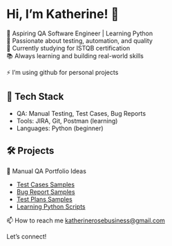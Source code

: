 # Hi, I’m Katherine! 👋

🌱 Aspiring QA Software Engineer | Learning Python  
🧪 Passionate about testing, automation, and quality  
🚀 Currently studying for ISTQB certification  
📚 Always learning and building real-world skills

⚡ I’m using github for personal projects

## 🔧 Tech Stack
- QA: Manual Testing, Test Cases, Bug Reports  
- Tools: JIRA, Git, Postman (learning)  
- Languages: Python (beginner)

## 🛠️ Projects
🧪 Manual QA Portfolio Ideas
- [Test Cases Samples](https://github.com/imkataclysm/qa-manual-tests.git)
- [Bug Report Samples](https://github.com/imkataclysm/bug-report-samples)
- [Test Plans Samples]()
- [Learning Python Scripts](https://github.com/imkataclysm/python-practice)

📫 How to reach me katherinerosebusiness@gmail.com

Let’s connect!


<!---
imkataclysm/imkataclysm is a ✨ special ✨ repository because its `README.md` (this file) appears on your GitHub profile.
You can click the Preview link to take a look at your changes.
--->
